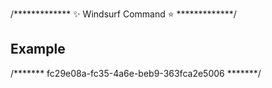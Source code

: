 /*************  ✨ Windsurf Command ⭐  *************/
## Example
/*******  fc29e08a-fc35-4a6e-beb9-363fca2e5006  *******/